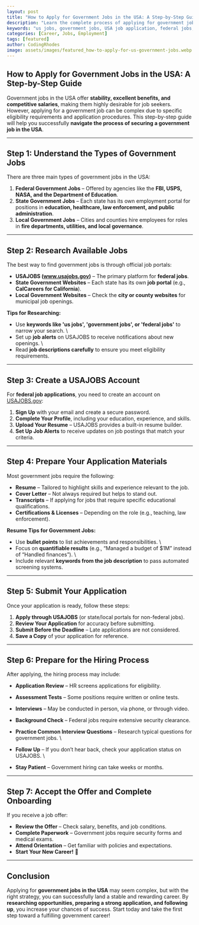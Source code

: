 ```yaml
---
layout: post
title: "How to Apply for Government Jobs in the USA: A Step-by-Step Guide"
description: "Learn the complete process of applying for government jobs in the USA. A detailed step-by-step guide covering job search, application, and interview tips."
keywords: "us jobs, government jobs, USA job application, federal jobs, state jobs, job search, career guide"
categories: [Career, Jobs, Employment]
tags: [featured]
author: CodingRhodes
image: assets/images/featured_how-to-apply-for-us-government-jobs.webp
---
```


## How to Apply for Government Jobs in the USA: A Step-by-Step Guide

Government jobs in the USA offer **stability, excellent benefits, and competitive salaries**, making them highly desirable for job seekers. However, applying for a government job can be complex due to specific eligibility requirements and application procedures. This step-by-step guide will help you successfully **navigate the process of securing a government job in the USA**.

---

## **Step 1: Understand the Types of Government Jobs**

There are three main types of government jobs in the USA:

1. **Federal Government Jobs** – Offered by agencies like the **FBI, USPS, NASA, and the Department of Education**.
2. **State Government Jobs** – Each state has its own employment portal for positions in **education, healthcare, law enforcement, and public administration**.
3. **Local Government Jobs** – Cities and counties hire employees for roles in **fire departments, utilities, and local governance**.

---

## **Step 2: Research Available Jobs**

The best way to find government jobs is through official job portals:

- **USAJOBS (www.usajobs.gov)** – The primary platform for **federal jobs**.
- **State Government Websites** – Each state has its own **job portal** (e.g., **CalCareers for California**).
- **Local Government Websites** – Check the **city or county websites** for municipal job openings.

**Tips for Researching:**
-  Use **keywords like 'us jobs', 'government jobs', or 'federal jobs'** to narrow your search. \
-  Set up **job alerts** on USAJOBS to receive notifications about new openings. \
-  Read **job descriptions carefully** to ensure you meet eligibility requirements.

---

## **Step 3: Create a USAJOBS Account**

For **federal job applications**, you need to create an account on [USAJOBS.gov](https://www.usajobs.gov/):

1. **Sign Up** with your email and create a secure password.
2. **Complete Your Profile**, including your education, experience, and skills.
3. **Upload Your Resume** – USAJOBS provides a built-in resume builder.
4. **Set Up Job Alerts** to receive updates on job postings that match your criteria.

---

## **Step 4: Prepare Your Application Materials**

Most government jobs require the following:

- **Resume** – Tailored to highlight skills and experience relevant to the job.
- **Cover Letter** – Not always required but helps to stand out.
- **Transcripts** – If applying for jobs that require specific educational qualifications.
- **Certifications & Licenses** – Depending on the role (e.g., teaching, law enforcement).

**Resume Tips for Government Jobs:**
-  Use **bullet points** to list achievements and responsibilities. \
-  Focus on **quantifiable results** (e.g., “Managed a budget of $1M” instead of “Handled finances”). \
-  Include relevant **keywords from the job description** to pass automated screening systems.

---

## **Step 5: Submit Your Application**

Once your application is ready, follow these steps:

1. **Apply through USAJOBS** (or state/local portals for non-federal jobs).
2. **Review Your Application** for accuracy before submitting.
3. **Submit Before the Deadline** – Late applications are not considered.
4. **Save a Copy** of your application for reference.

---

## **Step 6: Prepare for the Hiring Process**

After applying, the hiring process may include:

- **Application Review** – HR screens applications for eligibility.
- **Assessment Tests** – Some positions require written or online tests.
- **Interviews** – May be conducted in person, via phone, or through video.
- **Background Check** – Federal jobs require extensive security clearance.

-  **Practice Common Interview Questions** – Research typical questions for government jobs. \
-  **Follow Up** – If you don’t hear back, check your application status on USAJOBS. \
-  **Stay Patient** – Government hiring can take weeks or months.

---

## **Step 7: Accept the Offer and Complete Onboarding**

If you receive a job offer:

- **Review the Offer** – Check salary, benefits, and job conditions.
- **Complete Paperwork** – Government jobs require security forms and medical exams.
- **Attend Orientation** – Get familiar with policies and expectations.
- **Start Your New Career!** 🎉

---

## **Conclusion**

Applying for **government jobs in the USA** may seem complex, but with the right strategy, you can successfully land a stable and rewarding career. By **researching opportunities, preparing a strong application, and following up**, you increase your chances of success. Start today and take the first step toward a fulfilling government career!

